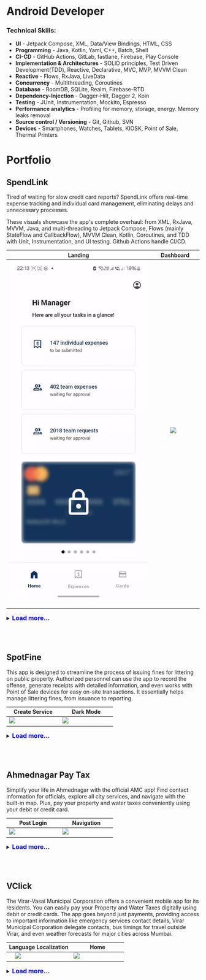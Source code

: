 # Android Developer

### Technical Skills:
 - **UI** - Jetpack Compose, XML, Data/View Bindings, HTML, CSS
 - **Programming** - Java, Kotlin, Yaml, C++, Batch, Shell
 - **CI-CD** - GitHub Actions, GitLab, fastlane, Firebase, Play Console
 - **Implementation & Architectures** - SOLID principles, Test Driven Development(TDD), Reactive, Declarative, MVC, MVP, MVVM Clean
 - **Reactive** - Flows, RxJava, LiveData
 - **Concurrency** - Multithreading, Coroutines
 - **Database** - RoomDB, SQLite, Realm, Firebase-RTD
 - **Dependency-Injection** - Dagger-Hilt, Dagger 2, Koin
 - **Testing** - JUnit, Instrumentation, Mockito, Espresso
 - **Performance analytics** - Profiling for memory, storage, energy. Memory leaks removal
 - **Source control / Versioning** - Git, Github, SVN
 - **Devices** - Smartphones, Watches, Tablets, KIOSK, Point of Sale, Thermal Printers
 
# Portfolio

## **SpendLink**

Tired of waiting for slow credit card reports? SpendLink offers real-time expense tracking and individual card management, eliminating delays and unnecessary processes.

These visuals showcase the app's complete overhaul: from XML, RxJava, MVVM, Java, and multi-threading to Jetpack Compose, Flows (mainly StateFlow and CallbackFlow), MVVM Clean, Kotlin, Coroutines, and TDD with Unit, Instrumentation, and UI testing. Github Actions handle CI/CD.

  Landing   |   Dashboard                            
:----------:|:-------------:     
![alt](/assets/vid/spendlink/Landing.gif)<span style="color:white">{: width="50%"}</span>   | ![](assets/vid/spendlink/Dashboard.gif)<span style="color:white">{: width="50%"}</span> 

<details><summary><span style="color:blue"><font size="3"><b>Load more...</b></font></span></summary>


  Login with Credentials   |   Login with Biometrics                            
:-------------------------:|:-------------------------:
![](/assets/vid/spendlink/Login_With_Credentials.gif)<span style="color:white">{: width="50%"}</span> | ![](assets/vid/spendlink/Login_With_Biometrics.gif)<span style="color:white">{: width="50%"}</span>

  Expense Details   |   Cards                            
:------------------:|:--------:
![](/assets/vid/spendlink/Expense_Details.gif)<span style="color:white">{: width="50%"}</span> | ![](assets/vid/spendlink/Cards.gif)<span style="color:white">{: width="50%"}</span>

  Create Expense   |   Create Card                            
:-----------------:|:--------------:
![](/assets/vid/spendlink/Create_Expense.gif)<span style="color:white">{: width="50%"}</span> | ![](assets/vid/spendlink/Create_Card.gif)<span style="color:white">{: width="50%"}</span>

  White Labeling   |   Old App                            
:-----------------:|:----------:
![](/assets/vid/spendlink/White-Labeling.gif)<span style="color:white">{: width="50%"}</span> | ![](assets/vid/spendlink/Old_App.gif)<span style="color:white">{: width="50%"}</span>



</details>
<br />
<br />
<br />


## **SpotFine**

This app is designed to streamline the process of issuing fines for littering on public property. Authorized personnel can use the app to record the offense, generate receipts with detailed information, and even works with Point of Sale devices for easy on-site transactions. It essentially helps manage littering fines, from issuance to reporting.

  Create Service   |    Dark Mode                            
:-----------------:|:---------------:
![](/assets/vid/spotfine/Create_Service.gif)<span style="color:white">{: width="50%"}</span> | ![](assets/vid/spotfine/Night_Mode.gif)<span style="color:white">{: width="50%"}</span>


<details><summary><span style="color:blue"><font size="3"><b>Load more...</b></font></span></summary>

  Login   |   <span style="color:white">" "</span>                        
:--------:|:---------:
![](/assets/vid/spotfine/Login.gif)<span style="color:white">{: width="50%"}</span> | ![](assets/img/Blank.png)<span style="color:white">{: width="50%"}</span>


</details> 
<br />
<br />
<br />


## **Ahmednagar Pay Tax**

Simplify your life in Ahmednagar with the official AMC app! Find contact information for officials, explore all city services, and navigate with the built-in map. Plus, pay your property and water taxes conveniently using your debit or credit card. 

  Post Login     |    Navigation                            
:---------------:|:---------------:
![](/assets/vid/ahmednagar/Post_Login_Landing.gif)<span style="color:white">{: width="50%"}</span> | ![](assets/vid/ahmednagar/Landing.gif)<span style="color:white">{: width="50%"}</span>


<details><summary><span style="color:blue"><font size="3"><b>Load more...</b></font></span></summary>


 Registration & Login   |   Login                            
:----------------------:|:--------:
![](/assets/vid/ahmednagar/Registration_Login.gif)<span style="color:white">{: width="50%"}</span> | ![](assets/vid/ahmednagar/Login.gif)<span style="color:white">{: width="50%"}</span>

  Local map   |   <span style="color:white">" "</span>                        
:------------:|:--------:
![](/assets/vid/ahmednagar/Local_Map.gif)<span style="color:white">{: width="50%"}</span> | ![](assets/img/Blank.png)<span style="color:white">{: width="50%"}</span>


</details> 
<br />
<br />
<br />


## **VClick**

The Virar-Vasai Municipal Corporation offers a convenient mobile app for its residents.  You can easily pay your Property and Water Taxes digitally using debit or credit cards. The app goes beyond just payments, providing access to important information like emergency services contact details, Virar Municipal Corporation delegate contacts, bus timings for travel outside Virar, and even weather forecasts for major cities across Mumbai. 

  Language Localization     |    Home                            
:--------------------------:|:-------------:
![](/assets/vid/vclick/Language_Localization.gif)<span style="color:white">{: width="50%"}</span> | ![](assets/vid/vclick/Home.gif)<span style="color:white">{: width="50%"}</span>


<details><summary><span style="color:blue"><font size="3"><b>Load more...</b></font></span></summary>


 Registration & Login   |   Login                            
:----------------------:|:--------:
![](/assets/vid/vclick/Registration_Login.gif)<span style="color:white">{: width="50%"}</span> | ![](assets/vid/vclick/Login.gif)<span style="color:white">{: width="50%"}</span>

  Landing   |   Utilities                        
:------------:|:-----------:
![](/assets/vid/vclick/Landing.gif)<span style="color:white">{: width="50%"}</span> | ![](assets/vid/vclick/Utilities.gif)<span style="color:white">{: width="50%"}</span>

  Services   |   <span style="color:white">" "</span>                        
:------------:|:--------:
![](/assets/vid/vclick/Services.gif)<span style="color:white">{: width="50%"}</span> | ![](assets/img/Blank.png)<span style="color:white">{: width="50%"}</span>
</details> 
